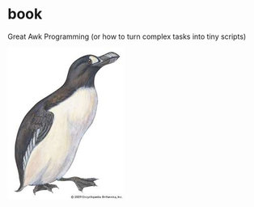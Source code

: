 # book
Great Awk Programming (or how to turn complex tasks into tiny scripts)

![](/docs/assests/img/greatauk.jpg)
